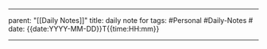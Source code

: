 
---
parent: "[[Daily Notes]]"
title: daily note for 
tags:
	#Personal
	#Daily-Notes 
	# 
date: {{date:YYYY-MM-DD}}T{{time:HH:mm}}

---

